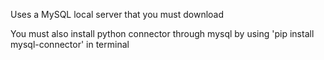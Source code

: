 Uses a MySQL local server that you must download

You must also install python connector through mysql by using 'pip install mysql-connector' in terminal
